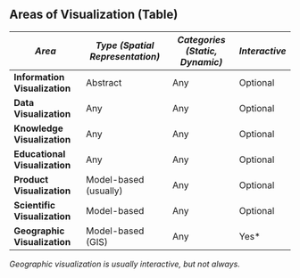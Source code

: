 ##  Areas of Visualization (Table)

_**Area**_ | _**Type (Spatial Representation)**_ | _**Categories (Static, Dynamic)**_ | _**Interactive**_
---|---|---|---
**Information Visualization** | Abstract | Any | Optional
**Data Visualization** | Any | Any | Optional
**Knowledge Visualization** | Any | Any | Optional
**Educational Visualization** | Any | Any | Optional
**Product Visualization** | Model-based (usually) | Any | Optional
**Scientific Visualization** | Model-based | Any | Optional
**Geographic Visualization** | Model-based (GIS) | Any | Yes*

*Geographic visualization is usually interactive, but not always.*
